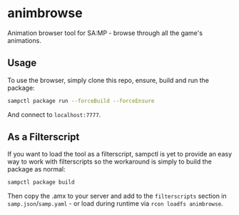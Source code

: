 # animbrowse

Animation browser tool for SA:MP - browse through all the game's animations.

## Usage

To use the browser, simply clone this repo, ensure, build and run the package:

```bash
sampctl package run --forceBuild --forceEnsure
```

And connect to `localhost:7777`.

## As a Filterscript

If you want to load the tool as a filterscript, sampctl is yet to provide an easy way to work with filterscripts so the workaround is simply to build the package as normal:

```bash
sampctl package build
```

Then copy the .amx to your server and add to the `filterscripts` section in `samp.json`/`samp.yaml` - or load during runtime via `rcon loadfs animbrowse`.
